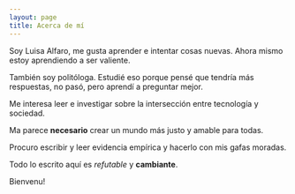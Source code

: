 ```yaml
---
layout: page
title: Acerca de mí
---
```


Soy Luisa Alfaro, me gusta aprender e intentar cosas nuevas. Ahora mismo estoy aprendiendo a ser valiente.

También soy politóloga. Estudié eso porque pensé que tendría más respuestas, no pasó, pero aprendí a preguntar mejor.

Me interesa leer e investigar sobre la intersección entre tecnología y sociedad.

Ma parece **necesario** crear un mundo más justo y amable para todas.

Procuro escribir y leer evidencia empírica y hacerlo con mis gafas moradas.

Todo lo escrito aquí es *refutable* y **cambiante**.

Bienvenu!

